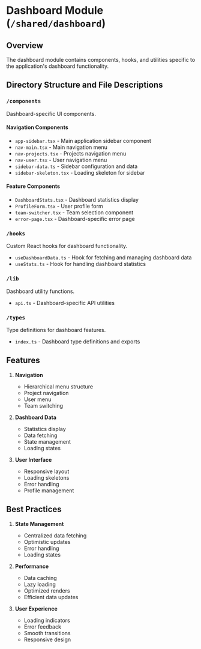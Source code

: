 # Dashboard Module (`/shared/dashboard`)

## Overview
The dashboard module contains components, hooks, and utilities specific to the application's dashboard functionality.

## Directory Structure and File Descriptions

### `/components`
Dashboard-specific UI components.

#### Navigation Components
- `app-sidebar.tsx` - Main application sidebar component
- `nav-main.tsx` - Main navigation menu
- `nav-projects.tsx` - Projects navigation menu
- `nav-user.tsx` - User navigation menu
- `sidebar-data.ts` - Sidebar configuration and data
- `sidebar-skeleton.tsx` - Loading skeleton for sidebar

#### Feature Components
- `DashboardStats.tsx` - Dashboard statistics display
- `ProfileForm.tsx` - User profile form
- `team-switcher.tsx` - Team selection component
- `error-page.tsx` - Dashboard-specific error page

### `/hooks`
Custom React hooks for dashboard functionality.
- `useDashboardData.ts` - Hook for fetching and managing dashboard data
- `useStats.ts` - Hook for handling dashboard statistics

### `/lib`
Dashboard utility functions.
- `api.ts` - Dashboard-specific API utilities

### `/types`
Type definitions for dashboard features.
- `index.ts` - Dashboard type definitions and exports

## Features

1. **Navigation**
   - Hierarchical menu structure
   - Project navigation
   - User menu
   - Team switching

2. **Dashboard Data**
   - Statistics display
   - Data fetching
   - State management
   - Loading states

3. **User Interface**
   - Responsive layout
   - Loading skeletons
   - Error handling
   - Profile management

## Best Practices

1. **State Management**
   - Centralized data fetching
   - Optimistic updates
   - Error handling
   - Loading states

2. **Performance**
   - Data caching
   - Lazy loading
   - Optimized renders
   - Efficient data updates

3. **User Experience**
   - Loading indicators
   - Error feedback
   - Smooth transitions
   - Responsive design
